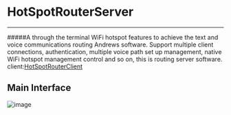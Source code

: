 # HotSpotRouterServer


_ _ _


#####A through the terminal WiFi hotspot features to achieve the text and voice communications routing Andrews software. Support multiple client connections, authentication, multiple voice path set up management, native WiFi hotspot management control and so on, this is routing server software.
client:[HotSpotRouterClient](https://github.com/fenghaohaha/HotSpotRouterClient.git)

## Main Interface
![image](https://github.com/fenghaohaha/HotSpotRouterServer/img/main.png)
